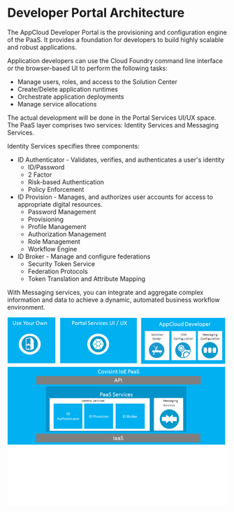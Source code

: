# Developer Portal Architecture

The AppCloud Developer Portal is the provisioning and configuration engine of the PaaS. It provides a foundation for developers to build highly scalable and robust applications.

Application developers can use the Cloud Foundry command line interface or the browser-based UI to perform the following tasks:
* Manage users, roles, and access to the Solution Center
* Create/Delete application runtimes
* Orchestrate application deployments
* Manage service allocations

The actual development will be done in the Portal Services UI/UX space.
The PaaS layer comprises two services: Identity Services and Messaging Services.

Identity Services specifies three components:

* ID Authenticator - Validates, verifies, and authenticates a user's identity
    * ID/Password
    * 2 Factor
    * Risk-based Authentication
    * Policy Enforcement
* ID Provision - Manages, and authorizes user accounts for access to appropriate digital resources.
    * Password Management
    * Provisioning
    * Profile Management
    * Authorization Management
    * Role Management
    * Workflow Engine
* ID Broker - Manage and configure federations
    * Security Token Service
    * Federation Protocols
    * Token Translation and Attribute Mapping

With Messaging services, you can integrate and aggregate complex information and data to achieve a dynamic, automated business workflow environment.

![](Developer_Portal_Architecture.png)
